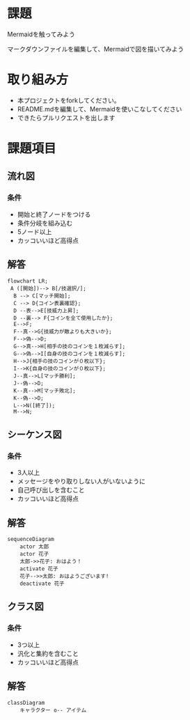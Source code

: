 # 課題
Mermaidを触ってみよう

マークダウンファイルを編集して、Mermaidで図を描いてみよう

# 取り組み方
* 本プロジェクトをforkしてください。
* README.mdを編集して、Mermaidを使いこなしてください
* できたらプルリクエストを出します

# 課題項目
## 流れ図
### 条件
- 開始と終了ノードをつける
- 条件分岐を組み込む
- 5ノード以上
- カッコいいほど高得点

## 解答
```mermaid
flowchart LR;
 A ([開始])--> B[/技選択/];
  B --> C[マッチ開始];
  C --> D{コイン表裏確認};
  D --表-->E[技威力上昇];
  D --裏--> F{コインを全て使用したか};
  E-->F;
  F--真-->G{技威力が敵よりも大きいか};
  F-->偽-->D;
  G-->真-->H[相手の技のコインを１枚減らす];
  G-->偽-->I[自身の技のコインを１枚減らす];
  H-->J{相手の技のコインが０枚以下};
  I-->K{自身の技のコインが０枚以下};
  J--真-->L[マッチ勝利];
  J--偽-->D;
  K--真-->M[マッチ敗北];
  K--偽-->D;
  L-->N([終了]);
  M-->N;
```

## シーケンス図
### 条件
- 3人以上
- メッセージをやり取りしない人がいないように
- 自己呼び出しを含むこと
- カッコいいほど高得点

## 解答
```mermaid
sequenceDiagram
    actor 太郎
    actor 花子
    太郎->>花子: おはよう！
    activate 花子
    花子-->>太郎: おはようございます!
    deactivate 花子
```

## クラス図

### 条件
- 3つ以上
- 汎化と集約を含むこと
- カッコいいほど高得点

## 解答
```mermaid
classDiagram
    キャラクター o-- アイテム
```
